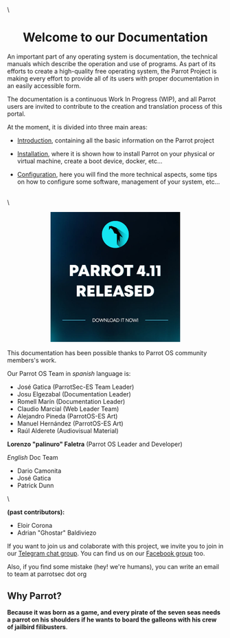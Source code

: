 
\
\

<h1 align="center">Welcome to our Documentation</h1>

An important part of any operating system is documentation, the technical manuals which describe the operation and use of programs. As part of its efforts to create a high-quality free operating system, the Parrot Project is making every effort to provide all of its users with proper documentation in an easily accessible form.

The documentation is a continuous Work In Progress (WIP), and all Parrot users are invited to contribute to the creation and translation process of this portal.

At the moment, it is divided into three main areas:

- [Introduction](<./01.- What is Parrot.md>), containing all the basic information on the Parrot project

- [Installation](<./03.- Installation.md>), where it is shown how to install Parrot on your physical or virtual machine, create a boot device, docker, etc...

- [Configuration](<./23.- Parrot Software Management.md>), here you will find the more technical aspects, some tips on how to configure some software, management of your system, etc...

\
\

<div style="text-align: center;">
    <a href="https://parrotsec.org/download/"><img src="./images/parrot-4.11.jpg" width="60%"/></a>
</div>


This documentation has been possible thanks to Parrot OS community members's work.

Our Parrot OS Team in *spanish* language is:
- José Gatica (ParrotSec-ES Team Leader)
- Josu Elgezabal (Documentation Leader)
- Romell Marín (Documentation Leader)
- Claudio Marcial (Web Leader Team)
- Alejandro Pineda (ParrotOS-ES Art)
- Manuel Hernández (ParrotOS-ES Art)
- Raúl Alderete (Audiovisual Material)

**Lorenzo "palinuro" Faletra** (Parrot OS Leader and Developer)

*English* Doc Team 
- Dario Camonita
- José Gatica
- Patrick Dunn

\

**(past contributors):**
- Eloir Corona
- Adrian "Ghostar" Baldiviezo

If you want to join us and colaborate with this project, we invite you to join in our [Telegram chat group](https://t.me/parrotsecgroup). You can find us on our [Facebook group](https://www.facebook.com/groups/parrotsec) too.

Also, if you find some mistake (hey! we're humans), you can write an email to team at parrotsec dot org

## Why Parrot? ##

**Because it was born as a game, and every pirate of the seven seas needs a parrot on his shoulders if he wants to board the galleons with his crew of jailbird filibusters**.

